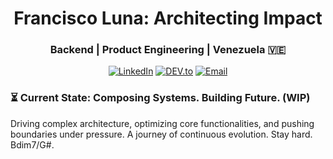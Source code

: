 <h1 align="center">Francisco Luna: Architecting Impact</h1>
<h3 align="center">Backend | Product Engineering | Venezuela 🇻🇪</h3>
<p align="center">
  <a href="https://linkedin.com/in/franciscoluna28" target="_blank"><img src="https://img.shields.io/badge/LinkedIn-0A66C2?style=for-the-badge&logo=linkedin&logoColor=white" alt="LinkedIn" /></a>
  <a href="https://dev.to/franciscolunadev82" target="_blank"><img src="https://img.shields.io/badge/DEV.to-0A0A0A?style=for-the-badge&logo=dev.to&logoColor=white" alt="DEV.to" /></a>
  <a href="mailto:franciscolunadev@gmail.com"><img src="https://img.shields.io/badge/Email-D14836?style=for-the-badge&logo=gmail&logoColor=white" alt="Email" /></a>
</p>

### ⏳ Current State: Composing Systems. Building Future. (WIP)

Driving complex architecture, optimizing core functionalities, and pushing boundaries under pressure. A journey of continuous evolution. Stay hard. Bdim7/G#.

